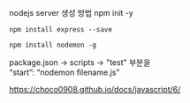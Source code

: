 nodejs server 생성 방법
    npm init -y   

    npm install express --save   

    npm install nodemon -g   

package.json -> scripts -> "test" 부분을    
    “start”: “nodemon filename.js”   

https://choco0908.github.io/docs/javascript/6/   

